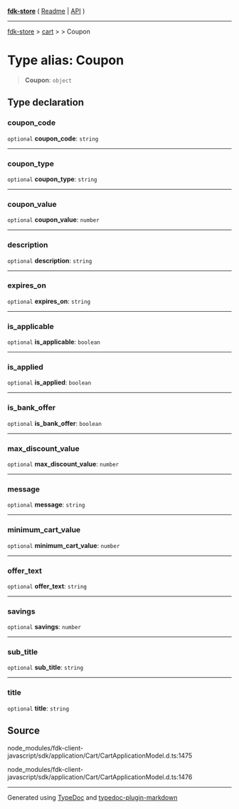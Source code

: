 [**fdk-store**](../../../README.md) ( [Readme](../../../README.md) \| [API](../../../API.md) )

---

[fdk-store](../../../API.md) > [cart](../../README.md) > [<internal>](../README.md) > Coupon

# Type alias: Coupon

> **Coupon**: `object`

## Type declaration

### coupon_code

`optional` **coupon_code**: `string`

---

### coupon_type

`optional` **coupon_type**: `string`

---

### coupon_value

`optional` **coupon_value**: `number`

---

### description

`optional` **description**: `string`

---

### expires_on

`optional` **expires_on**: `string`

---

### is_applicable

`optional` **is_applicable**: `boolean`

---

### is_applied

`optional` **is_applied**: `boolean`

---

### is_bank_offer

`optional` **is_bank_offer**: `boolean`

---

### max_discount_value

`optional` **max_discount_value**: `number`

---

### message

`optional` **message**: `string`

---

### minimum_cart_value

`optional` **minimum_cart_value**: `number`

---

### offer_text

`optional` **offer_text**: `string`

---

### savings

`optional` **savings**: `number`

---

### sub_title

`optional` **sub_title**: `string`

---

### title

`optional` **title**: `string`

## Source

node_modules/fdk-client-javascript/sdk/application/Cart/CartApplicationModel.d.ts:1475

node_modules/fdk-client-javascript/sdk/application/Cart/CartApplicationModel.d.ts:1476

---

Generated using [TypeDoc](https://typedoc.org/) and [typedoc-plugin-markdown](https://www.npmjs.com/package/typedoc-plugin-markdown)
